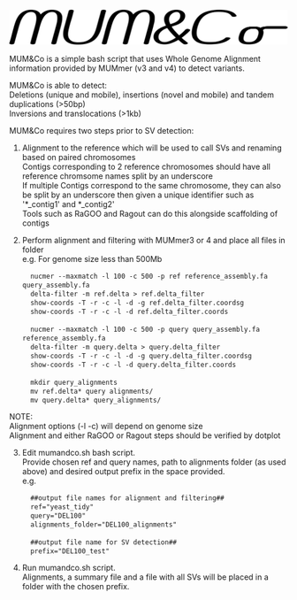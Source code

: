 ![alt text](https://github.com/SAMtoBAM/MUMandCo/blob/master/MUM%26Co2.png)

MUM&Co is a simple bash script that uses Whole Genome Alignment information provided by MUMmer (v3 and v4) to detect variants. <br/>

MUM&Co is able to detect: <br/>
Deletions (unique and mobile), insertions (novel and mobile) and tandem duplications (>50bp) <br/>
Inversions and translocations (>1kb)

MUM&Co requires two steps prior to SV detection:

1. Alignment to the reference which will be used to call SVs and renaming based on paired chromosomes <br/>
Contigs corresponding to 2 reference chromosomes should have all reference chromsome names split by an underscore <br/> 
If multiple Contigs correspond to the same chromosome, they can also be split by an underscore then given a unique identifier such as '*_contig1' and *_contig2' <br/>
Tools such as RaGOO and Ragout can do this alongside scaffolding of contigs

2. Perform alignment and filtering with MUMmer3 or 4 and place all files in folder <br/>
e.g. For genome size less than 500Mb <br/>

         nucmer --maxmatch -l 100 -c 500 -p ref reference_assembly.fa query_assembly.fa
         delta-filter -m ref.delta > ref.delta_filter
         show-coords -T -r -c -l -d -g ref.delta_filter.coordsg
         show-coords -T -r -c -l -d ref.delta_filter.coords

         nucmer --maxmatch -l 100 -c 500 -p query query_assembly.fa reference_assembly.fa 
         delta-filter -m query.delta > query.delta_filter
         show-coords -T -r -c -l -d -g query.delta_filter.coordsg
         show-coords -T -r -c -l -d query.delta_filter.coords
    
         mkdir query_alignments
         mv ref.delta* query alignments/ 
         mv query.delta* query_alignments/ 

NOTE: <br/>
Alignment options (-l -c) will depend on genome size <br/>
Alignment and either RaGOO or Ragout steps should be verified by dotplot 

3. Edit mumandco.sh bash script. <br/> 
Provide chosen ref and query names, path to alignments folder (as used above) and desired output prefix in the space provided. <br/>
e.g. <br/>

         ##output file names for alignment and filtering## 
         ref="yeast_tidy" 
         query="DEL100" 
         alignments_folder="DEL100_alignments" 

         ##output file name for SV detection## 
         prefix="DEL100_test" 

4. Run mumandco.sh script. <br/>
Alignments, a summary file and a file with all SVs will be placed in a folder with the chosen prefix.
